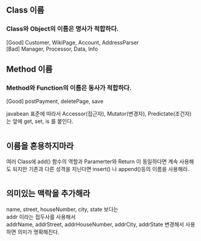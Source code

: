 ## Class 이름
### Class와 Object의 이름은 **명사**가 적합하다.  
[Good] Customer, WikiPage, Account, AddressParser  
[Bad] Manager, Processor, Data, Info 

## Method 이름
### Method와 Function의 이름은 **동사**가 적합하다.  
[Good] postPayment, deletePage, save

javabean 표준에 따라서
Accessor(접근자), Mutator(변경자), Predictate(조건자)는 앞에
get, set, is 를 붙인다.
  
# 
## 이름을 혼용하지마라
여러 Class에 add() 함수의 역할과 Paramerter와 Return 이 동일하다면 계속 사용해도 되지만 기존과 다른 성격을 지닌다면 insert() 나 append()등의 이름을 사용해라.

#
## 의미있는 맥락을 추가해라
name, street, houseNumber, city, state 보다는  
addr 이라는 접두사를 사용해서   
addrName, addrStreet, addrHouseNumber, addrCity, addrState 변경해서 사용하면 의미가 명확해진다.